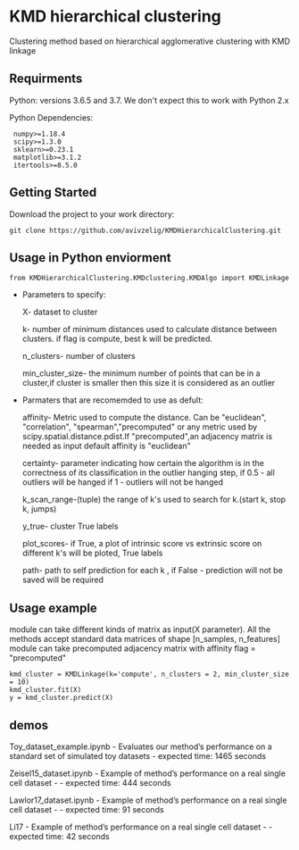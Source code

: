 # KMD hierarchical clustering
Clustering method based on hierarchical agglomerative clustering with KMD linkage

 ## Requirments 
Python: versions 3.6.5 and 3.7. We don't expect this to work with Python 2.x

Python Dependencies:
```
 numpy>=1.18.4
 scipy>=1.3.0
 sklearn>=0.23.1
 matplotlib>=3.1.2
 itertools>=8.5.0
 ```

## Getting Started
Download the project to your work directory:
```
git clone https://github.com/avivzelig/KMDHierarchicalClustering.git
```

## Usage in Python enviorment 

```
from KMDHierarchicalClustering.KMDclustering.KMDAlgo import KMDLinkage
```

- Parameters to specify:

  X- dataset to cluster
  
  k- number of minimum distances used to calculate distance between clusters. if flag is compute, best k will be predicted.
  
  n_clusters- number of clusters
  
  min_cluster_size- the minimum number of points that can be in a cluster,if cluster is smaller then this size it is considered as an outlier
  
  
- Parmaters that are recomemded to use as defult:

    affinity- Metric used to compute the distance. Can be "euclidean", "correlation", "spearman","precomputed"
    or any metric used by scipy.spatial.distance.pdist.If "precomputed",an adjacency matrix is needed as input 
    default affinity is "euclidean" 
    
    certainty- parameter indicating how certain the algorithm is in the correctness of its classification in the outlier hanging step, if 0.5 - all outliers will be       hanged if 1 - outliers will not be hanged

    k_scan_range-(tuple) the range of k's used to search for k.(start k, stop k, jumps)

    y_true- cluster True labels

    plot_scores- if True, a plot of intrinsic score vs extrinsic score on different k's will be ploted, True labels

    path- path to self prediction for each k , if False - prediction will not be saved
    will be required
 
## Usage example
module can take different kinds of matrix as input(X parameter). All the methods accept standard data matrices of shape [n_samples, n_features]
module can take precomputed adjacency matrix with affinity flag = "precomputed"
```
kmd_cluster = KMDLinkage(k='compute', n_clusters = 2, min_cluster_size = 10)
kmd_cluster.fit(X)
y = kmd_cluster.predict(X)

```

## demos 
Toy_dataset_example.ipynb - Evaluates our method’s performance on a standard set of simulated toy datasets - expected time: 1465 seconds

Zeisel15_dataset.ipynb - Example of method’s performance on a real single cell dataset - - expected time: 444 seconds

Lawlor17_dataset.ipynb - Example of method’s performance on a real single cell dataset - - expected time: 91 seconds

Li17 - Example of method’s performance on a real single cell dataset - - expected time: 42 seconds

